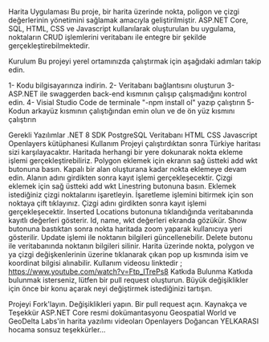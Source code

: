Harita Uygulaması
Bu proje, bir harita üzerinde nokta, poligon ve çizgi değerlerinin yönetimini sağlamak amacıyla geliştirilmiştir. ASP.NET Core, SQL, HTML, CSS ve Javascript kullanılarak oluşturulan bu uygulama, noktaların CRUD işlemlerini veritabanı ile entegre bir şekilde gerçekleştirebilmektedir.

Kurulum
Bu projeyi yerel ortamınızda çalıştırmak için aşağıdaki adımları takip edin.

1- Kodu bilgisayarınıza indirin. 
2- Veritabanı bağlantısını oluşturun 
3- ASP.NET ile swaggerden back-end kısmının çalışıp çalışmadığını kontrol edin. 
4- Visial Studio Code de terminale "-npm install ol" yazıp çalıştırın 
5- Kodun arkayüz kısmının çalıştığından emin olun ve de ön yüz kısmını çalıştırın

Gerekli Yazılımlar
.NET 8 SDK
PostgreSQL Veritabanı
HTML
CSS
Javascript
Openlayers kütüphanesi
Kullanım
Projeyi çalıştırdıktan sonra Türkiye haritası sizi karşılayacaktır.
Haritada herhangi bir yere dokunarak nokta ekleme işlemi gerçekleştirebiliriz.
Polygon eklemek için ekranın sağ üstteki add wkt butonuna basın. Kapalı bir alan oluşturana kadar nokta eklemeye devam edin. Alanın adını girdikten sonra kayıt işlemi gerçekleşecektir.
Çizgi eklemek için sağ üstteki add wkt Linestring butonuna basın. Eklemek istediğiniz çizgi noktalarını işaretleyin. İşaretleme işlemini bitirmek için son noktaya çift tıklayınız. Çizgi adını girdikten sonra kayıt işlemi gerçekleşecektir.
Inserted Locations butonuna tıklandığında veritabanında kayıtlı değerleri gösterir. Id, name, wkt değerleri ekranda gözükür.
Show butonuna bastıktan sonra nokta haritada zoom yaparak kullanıcıya yeri gösterilir.
Update işlemi ile noktanın bilgileri güncellenebilir.
Delete butonu ile veritabanında noktanın bilgileri silinir.
Harita üzerinde nokta, polygon ve ya çizgi değişkenlerinin üzerine tıklanarak çıkan pop up kısmında isim ve koordinat bilgisi alınabilir.
Kullanım videosu linktedir ; https://www.youtube.com/watch?v=Ftp_ITrePs8
Katkıda Bulunma
Katkıda bulunmak isterseniz, lütfen bir pull request oluşturun. Büyük değişiklikler için önce bir konu açarak neyi değiştirmek istediğinizi tartışın.

Projeyi Fork'layın.
Değişiklikleri yapın.
Bir pull request açın.
Kaynakça ve Teşekkür
ASP.NET Core resmi dokümantasyonu
Geospatial World ve GeoDelta Labs'in harita yazılımı videoları
Openlayers
Doğancan YELKARASI hocama sonsuz teşekkürler...
